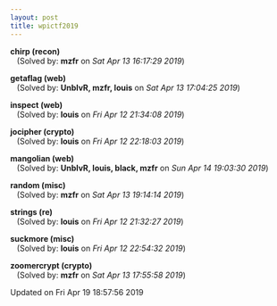 ```yaml
---
layout: post
title: wpictf2019
---
```


<!--break-->

**chirp (recon)**  
&nbsp;&nbsp;&nbsp;(Solved by: **mzfr** on _Sat Apr 13 16:17:29 2019_)  
  
**getaflag (web)**  
&nbsp;&nbsp;&nbsp;(Solved by: **UnblvR, mzfr, louis** on _Sat Apr 13 17:04:25 2019_)  
  
**inspect (web)**  
&nbsp;&nbsp;&nbsp;(Solved by: **louis** on _Fri Apr 12 21:34:08 2019_)  
  
**jocipher (crypto)**  
&nbsp;&nbsp;&nbsp;(Solved by: **louis** on _Fri Apr 12 22:18:03 2019_)  
  
**mangolian (web)**  
&nbsp;&nbsp;&nbsp;(Solved by: **UnblvR, louis, black, mzfr** on _Sun Apr 14 19:03:30 2019_)  
  
**random (misc)**  
&nbsp;&nbsp;&nbsp;(Solved by: **mzfr** on _Sat Apr 13 19:14:14 2019_)  
  
**strings (re)**  
&nbsp;&nbsp;&nbsp;(Solved by: **louis** on _Fri Apr 12 21:32:27 2019_)  
  
**suckmore (misc)**  
&nbsp;&nbsp;&nbsp;(Solved by: **louis** on _Fri Apr 12 22:54:32 2019_)  
  
**zoomercrypt (crypto)**  
&nbsp;&nbsp;&nbsp;(Solved by: **mzfr** on _Sat Apr 13 17:55:58 2019_)  
  


Updated on Fri Apr 19 18:57:56 2019

